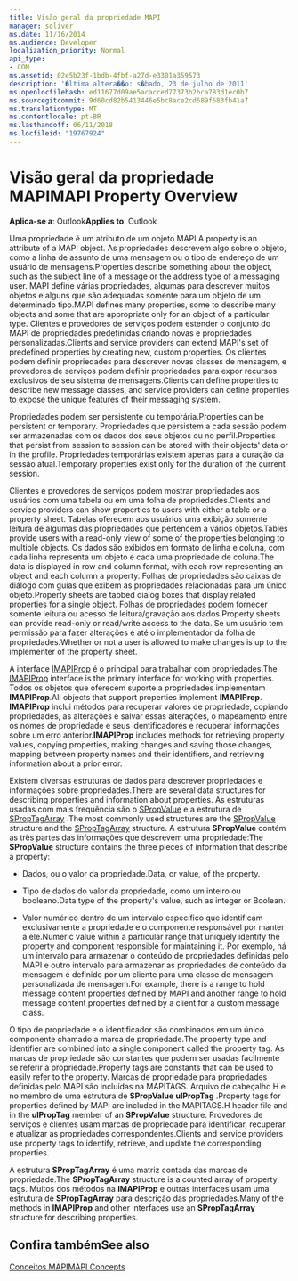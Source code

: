 ```yaml
---
title: Visão geral da propriedade MAPI
manager: soliver
ms.date: 11/16/2014
ms.audience: Developer
localization_priority: Normal
api_type:
- COM
ms.assetid: 02e5b23f-1bdb-4fbf-a27d-e3301a359573
description: '�ltima altera��o: s�bado, 23 de julho de 2011'
ms.openlocfilehash: ed11677d09ae5acacced77373b2bca783d1ec0b7
ms.sourcegitcommit: 9d60cd82b5413446e5bc8ace2cd689f683fb41a7
ms.translationtype: MT
ms.contentlocale: pt-BR
ms.lasthandoff: 06/11/2018
ms.locfileid: "19767924"
---
```

# <a name="mapi-property-overview"></a><span data-ttu-id="1580d-103">Visão geral da propriedade MAPI</span><span class="sxs-lookup"><span data-stu-id="1580d-103">MAPI Property Overview</span></span>

  
  
<span data-ttu-id="1580d-104">**Aplica-se a**: Outlook</span><span class="sxs-lookup"><span data-stu-id="1580d-104">**Applies to**: Outlook</span></span> 
  
<span data-ttu-id="1580d-105">Uma propriedade é um atributo de um objeto MAPI.</span><span class="sxs-lookup"><span data-stu-id="1580d-105">A property is an attribute of a MAPI object.</span></span> <span data-ttu-id="1580d-106">As propriedades descrevem algo sobre o objeto, como a linha de assunto de uma mensagem ou o tipo de endereço de um usuário de mensagens.</span><span class="sxs-lookup"><span data-stu-id="1580d-106">Properties describe something about the object, such as the subject line of a message or the address type of a messaging user.</span></span> <span data-ttu-id="1580d-107">MAPI define várias propriedades, algumas para descrever muitos objetos e alguns que são adequadas somente para um objeto de um determinado tipo.</span><span class="sxs-lookup"><span data-stu-id="1580d-107">MAPI defines many properties, some to describe many objects and some that are appropriate only for an object of a particular type.</span></span> <span data-ttu-id="1580d-108">Clientes e provedores de serviços podem estender o conjunto do MAPI de propriedades predefinidas criando novas e propriedades personalizadas.</span><span class="sxs-lookup"><span data-stu-id="1580d-108">Clients and service providers can extend MAPI's set of predefined properties by creating new, custom properties.</span></span> <span data-ttu-id="1580d-109">Os clientes podem definir propriedades para descrever novas classes de mensagem, e provedores de serviços podem definir propriedades para expor recursos exclusivos de seu sistema de mensagens.</span><span class="sxs-lookup"><span data-stu-id="1580d-109">Clients can define properties to describe new message classes, and service providers can define properties to expose the unique features of their messaging system.</span></span>
  
<span data-ttu-id="1580d-110">Propriedades podem ser persistente ou temporária.</span><span class="sxs-lookup"><span data-stu-id="1580d-110">Properties can be persistent or temporary.</span></span> <span data-ttu-id="1580d-111">Propriedades que persistem a cada sessão podem ser armazenadas com os dados dos seus objetos ou no perfil.</span><span class="sxs-lookup"><span data-stu-id="1580d-111">Properties that persist from session to session can be stored with their objects' data or in the profile.</span></span> <span data-ttu-id="1580d-112">Propriedades temporárias existem apenas para a duração da sessão atual.</span><span class="sxs-lookup"><span data-stu-id="1580d-112">Temporary properties exist only for the duration of the current session.</span></span> 
  
<span data-ttu-id="1580d-113">Clientes e provedores de serviços podem mostrar propriedades aos usuários com uma tabela ou em uma folha de propriedades.</span><span class="sxs-lookup"><span data-stu-id="1580d-113">Clients and service providers can show properties to users with either a table or a property sheet.</span></span> <span data-ttu-id="1580d-114">Tabelas oferecem aos usuários uma exibição somente leitura de algumas das propriedades que pertencem a vários objetos.</span><span class="sxs-lookup"><span data-stu-id="1580d-114">Tables provide users with a read-only view of some of the properties belonging to multiple objects.</span></span> <span data-ttu-id="1580d-115">Os dados são exibidos em formato de linha e coluna, com cada linha representa um objeto e cada uma propriedade de coluna.</span><span class="sxs-lookup"><span data-stu-id="1580d-115">The data is displayed in row and column format, with each row representing an object and each column a property.</span></span> <span data-ttu-id="1580d-116">Folhas de propriedades são caixas de diálogo com guias que exibem as propriedades relacionadas para um único objeto.</span><span class="sxs-lookup"><span data-stu-id="1580d-116">Property sheets are tabbed dialog boxes that display related properties for a single object.</span></span> <span data-ttu-id="1580d-117">Folhas de propriedades podem fornecer somente leitura ou acesso de leitura/gravação aos dados.</span><span class="sxs-lookup"><span data-stu-id="1580d-117">Property sheets can provide read-only or read/write access to the data.</span></span> <span data-ttu-id="1580d-118">Se um usuário tem permissão para fazer alterações é até o implementador da folha de propriedades.</span><span class="sxs-lookup"><span data-stu-id="1580d-118">Whether or not a user is allowed to make changes is up to the implementer of the property sheet.</span></span>
  
<span data-ttu-id="1580d-119">A interface [IMAPIProp](imapipropiunknown.md) é o principal para trabalhar com propriedades.</span><span class="sxs-lookup"><span data-stu-id="1580d-119">The [IMAPIProp](imapipropiunknown.md) interface is the primary interface for working with properties.</span></span> <span data-ttu-id="1580d-120">Todos os objetos que oferecem suporte a propriedades implementam **IMAPIProp**.</span><span class="sxs-lookup"><span data-stu-id="1580d-120">All objects that support properties implement **IMAPIProp**.</span></span> <span data-ttu-id="1580d-121">**IMAPIProp** inclui métodos para recuperar valores de propriedade, copiando propriedades, as alterações e salvar essas alterações, o mapeamento entre os nomes de propriedade e seus identificadores e recuperar informações sobre um erro anterior.</span><span class="sxs-lookup"><span data-stu-id="1580d-121">**IMAPIProp** includes methods for retrieving property values, copying properties, making changes and saving those changes, mapping between property names and their identifiers, and retrieving information about a prior error.</span></span> 
  
<span data-ttu-id="1580d-122">Existem diversas estruturas de dados para descrever propriedades e informações sobre propriedades.</span><span class="sxs-lookup"><span data-stu-id="1580d-122">There are several data structures for describing properties and information about properties.</span></span> <span data-ttu-id="1580d-123">As estruturas usadas com mais frequência são o [SPropValue](spropvalue.md) e a estrutura de [SPropTagArray](sproptagarray.md) .</span><span class="sxs-lookup"><span data-stu-id="1580d-123">The most commonly used structures are the [SPropValue](spropvalue.md) structure and the [SPropTagArray](sproptagarray.md) structure.</span></span> <span data-ttu-id="1580d-124">A estrutura **SPropValue** contém as três partes das informações que descrevem uma propriedade:</span><span class="sxs-lookup"><span data-stu-id="1580d-124">The **SPropValue** structure contains the three pieces of information that describe a property:</span></span> 
  
- <span data-ttu-id="1580d-125">Dados, ou o valor da propriedade.</span><span class="sxs-lookup"><span data-stu-id="1580d-125">Data, or value, of the property.</span></span>
    
- <span data-ttu-id="1580d-126">Tipo de dados do valor da propriedade, como um inteiro ou booleano.</span><span class="sxs-lookup"><span data-stu-id="1580d-126">Data type of the property's value, such as integer or Boolean.</span></span> 
    
- <span data-ttu-id="1580d-127">Valor numérico dentro de um intervalo específico que identificam exclusivamente a propriedade e o componente responsável por manter a ele.</span><span class="sxs-lookup"><span data-stu-id="1580d-127">Numeric value within a particular range that uniquely identify the property and component responsible for maintaining it.</span></span> <span data-ttu-id="1580d-128">Por exemplo, há um intervalo para armazenar o conteúdo de propriedades definidas pelo MAPI e outro intervalo para armazenar as propriedades de conteúdo da mensagem é definido por um cliente para uma classe de mensagem personalizada de mensagem.</span><span class="sxs-lookup"><span data-stu-id="1580d-128">For example, there is a range to hold message content properties defined by MAPI and another range to hold message content properties defined by a client for a custom message class.</span></span> 
    
<span data-ttu-id="1580d-129">O tipo de propriedade e o identificador são combinados em um único componente chamado a marca de propriedade.</span><span class="sxs-lookup"><span data-stu-id="1580d-129">The property type and identifier are combined into a single component called the property tag.</span></span> <span data-ttu-id="1580d-130">As marcas de propriedade são constantes que podem ser usadas facilmente se referir à propriedade.</span><span class="sxs-lookup"><span data-stu-id="1580d-130">Property tags are constants that can be used to easily refer to the property.</span></span> <span data-ttu-id="1580d-131">Marcas de propriedade para propriedades definidas pelo MAPI são incluídas na MAPITAGS. Arquivo de cabeçalho H e no membro de uma estrutura de **SPropValue** **ulPropTag** .</span><span class="sxs-lookup"><span data-stu-id="1580d-131">Property tags for properties defined by MAPI are included in the MAPITAGS.H header file and in the **ulPropTag** member of an **SPropValue** structure.</span></span> <span data-ttu-id="1580d-132">Provedores de serviços e clientes usam marcas de propriedade para identificar, recuperar e atualizar as propriedades correspondentes.</span><span class="sxs-lookup"><span data-stu-id="1580d-132">Clients and service providers use property tags to identify, retrieve, and update the corresponding properties.</span></span> 
  
<span data-ttu-id="1580d-133">A estrutura **SPropTagArray** é uma matriz contada das marcas de propriedade.</span><span class="sxs-lookup"><span data-stu-id="1580d-133">The **SPropTagArray** structure is a counted array of property tags.</span></span> <span data-ttu-id="1580d-134">Muitos dos métodos na **IMAPIProp** e outras interfaces usam uma estrutura de **SPropTagArray** para descrição das propriedades.</span><span class="sxs-lookup"><span data-stu-id="1580d-134">Many of the methods in **IMAPIProp** and other interfaces use an **SPropTagArray** structure for describing properties.</span></span> 
  
## <a name="see-also"></a><span data-ttu-id="1580d-135">Confira também</span><span class="sxs-lookup"><span data-stu-id="1580d-135">See also</span></span>



[<span data-ttu-id="1580d-136">Conceitos MAPI</span><span class="sxs-lookup"><span data-stu-id="1580d-136">MAPI Concepts</span></span>](mapi-concepts.md)

